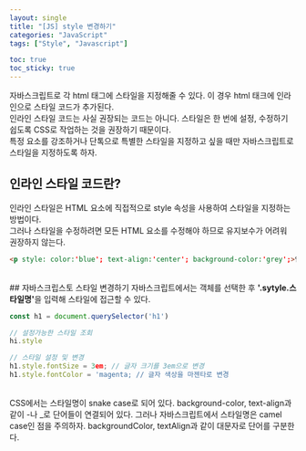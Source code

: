 ```yaml
---
layout: single
title: "[JS] style 변경하기"
categories: "JavaScript"
tags: ["Style", "Javascript"]

toc: true
toc_sticky: true
---
```



자바스크립트로 각 html 태그에 스타일을 지정해줄 수 있다. 이 경우 html 태크에 인라인으로 스타일 코드가 추가된다.  
인라인 스타일 코드는 사실 권장되는 코드는 아니다. 스타일은 한 번에 설정, 수정하기 쉽도록 CSS로 작업하는 것을 권장하기 때문이다.   
특정 요소를 강조하거나 단톡으로 특별한 스타일을 지정하고 싶을 때만 자바스크립트로 스타일을 지정하도록 하자.  

## 인라인 스타일 코드란?
인라인 스타일은 HTML 요소에 직접적으로 style 속성을 사용하여 스타일을 지정하는 방법이다.   
그러나 스타일을 수정하려면 모든 HTML 요소를 수정해야 하므로 유지보수가 어려워 권장하지 않는다.   

```html
<p style: color:'blue'; text-align:'center'; background-color:'grey';>인라인 스타일 코드</p>
```

   <br/>
## 자바스크립스토 스타일 변경하기
자바스크립트에서는 객체를 선택한 후 <b>'.sytyle.스타일명'</b>을 입력해 스타일에 접근할 수 있다.

```javascript
const h1 = document.querySelector('h1')

// 설정가능한 스타일 조회
hi.style

// 스타일 설정 및 변경
h1.style.fontSize = 3em; // 글자 크기를 3em으로 변경
h1.style.fontColor = 'magenta; // 글자 색상을 마젠타로 변경
```
<br/>
CSS에서는 스타일명이 snake case로 되어 있다. background-color, text-align과 같이 -나 _로 단어들이 연결되어 있다.   
그러나 자바스크립트에서 스타일명은 camel case인 점을 주의하자. backgroundColor, textAlign과 같이 대문자로 단어를 구분한다.   

